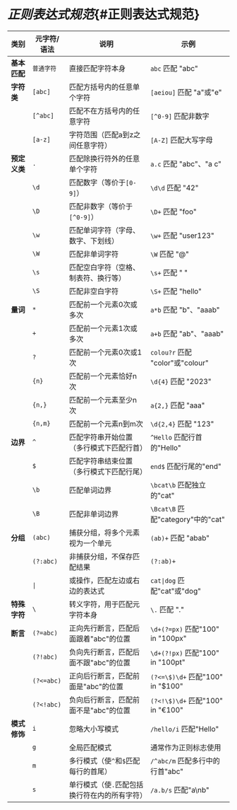 # ***正则表达式规范***{#正则表达式规范}

| 类别         | 元字符/语法       | 说明                                                                 | 示例                      |
|--------------|-------------------|----------------------------------------------------------------------|---------------------------|
| **基本匹配** | `普通字符`        | 直接匹配字符本身                                                     | `abc` 匹配 "abc"          |
| **字符类**   | `[abc]`           | 匹配方括号内的任意单个字符                                           | `[aeiou]` 匹配 "a"或"e"   |
|              | `[^abc]`          | 匹配不在方括号内的任意字符                                           | `[^0-9]` 匹配非数字       |
|              | `[a-z]`           | 字符范围（匹配a到z之间任意字符）                                     | `[A-Z]` 匹配大写字母      |
| **预定义类** | `.`               | 匹配除换行符外的任意单个字符                                         | `a.c` 匹配 "abc"、"a c"   |
|              | `\d`              | 匹配数字（等价于`[0-9]`）                                            | `\d\d` 匹配 "42"          |
|              | `\D`              | 匹配非数字（等价于`[^0-9]`）                                         | `\D+` 匹配 "foo"          |
|              | `\w`              | 匹配单词字符（字母、数字、下划线）                                   | `\w+` 匹配 "user123"      |
|              | `\W`              | 匹配非单词字符                                                       | `\W` 匹配 "@"             |
|              | `\s`              | 匹配空白字符（空格、制表符、换行等）                                 | `\s+` 匹配 "   "          |
|              | `\S`              | 匹配非空白字符                                                       | `\S+` 匹配 "hello"        |
| **量词**     | `*`               | 匹配前一个元素0次或多次                                              | `a*b` 匹配 "b"、"aaab"    |
|              | `+`               | 匹配前一个元素1次或多次                                              | `a+b` 匹配 "ab"、"aaab"   |
|              | `?`               | 匹配前一个元素0次或1次                                               | `colou?r` 匹配 "color"或"colour" |
|              | `{n}`             | 匹配前一个元素恰好n次                                                | `\d{4}` 匹配 "2023"       |
|              | `{n,}`            | 匹配前一个元素至少n次                                                | `a{2,}` 匹配 "aaa"        |
|              | `{n,m}`           | 匹配前一个元素n到m次                                                 | `\d{2,4}` 匹配 "123"      |
| **边界**     | `^`               | 匹配字符串开始位置（多行模式下匹配行首）                             | `^Hello` 匹配行首的"Hello" |
|              | `$`               | 匹配字符串结束位置（多行模式下匹配行尾）                             | `end$` 匹配行尾的"end"     |
|              | `\b`              | 匹配单词边界                                                         | `\bcat\b` 匹配独立的"cat"  |
|              | `\B`              | 匹配非单词边界                                                       | `\Bcat\B` 匹配"category"中的"cat" |
| **分组**     | `(abc)`           | 捕获分组，将多个元素视为一个单元                                     | `(ab)+` 匹配 "abab"       |
|              | `(?:abc)`         | 非捕获分组，不保存匹配结果                                           | `(?:ab)+`                 |
|              | `\|`              | 或操作，匹配左边或右边的表达式                                       | `cat\|dog` 匹配"cat"或"dog" |
| **特殊字符** | `\`               | 转义字符，用于匹配元字符本身                                         | `\.` 匹配 "."             |
| **断言**     | `(?=abc)`         | 正向先行断言，匹配后面跟着"abc"的位置                                | `\d+(?=px)` 匹配"100" in "100px" |
|              | `(?!abc)`         | 负向先行断言，匹配后面不跟"abc"的位置                                | `\d+(?!px)` 匹配"100" in "100pt" |
|              | `(?<=abc)`        | 正向后行断言，匹配前面是"abc"的位置                                  | `(?<=\$)\d+` 匹配"100" in "$100" |
|              | `(?<!abc)`        | 负向后行断言，匹配前面不是"abc"的位置                                | `(?<!\$)\d+` 匹配"100" in "€100" |
| **模式修饰** | `i`               | 忽略大小写模式                                                       | `/hello/i` 匹配"Hello"    |
|              | `g`               | 全局匹配模式                                                         | 通常作为正则标志使用      |
|              | `m`               | 多行模式（使`^`和`$`匹配每行的首尾）                                 | `/^abc/m` 匹配多行中的行首"abc" |
|              | `s`               | 单行模式（使`.`匹配包括换行符在内的所有字符）                        | `/a.b/s` 匹配"a\nb"       |